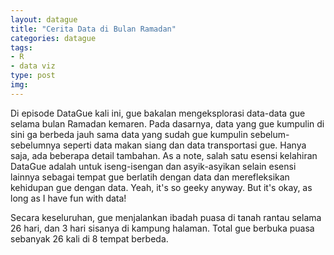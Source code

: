 ```yaml
---
layout: datague
title: "Cerita Data di Bulan Ramadan"
categories: datague
tags:
- R
- data viz
type: post
img: 
---
```


Di episode DataGue kali ini, gue bakalan mengeksplorasi data-data gue selama bulan Ramadan kemaren. Pada dasarnya, data yang gue kumpulin di sini ga berbeda jauh sama data yang sudah gue kumpulin sebelum-sebelumnya seperti data makan siang dan data transportasi gue. Hanya saja, ada beberapa detail tambahan. As a note, salah satu esensi kelahiran DataGue adalah untuk iseng-isengan dan asyik-asyikan selain esensi lainnya sebagai tempat gue berlatih dengan data dan merefleksikan kehidupan gue dengan data. Yeah, it's so geeky anyway. But it's okay, as long as I have fun with data!

Secara keseluruhan, gue menjalankan ibadah puasa di tanah rantau selama 26 hari, dan 3 hari sisanya di kampung halaman. Total gue berbuka puasa sebanyak 26 kali di 8 tempat berbeda.



